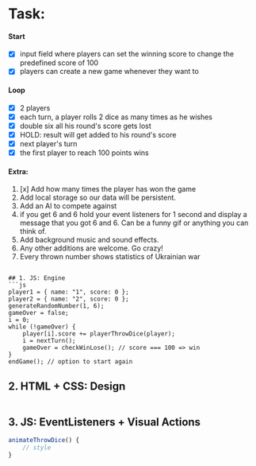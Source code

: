 # Task:

#### Start

-   [x] input field where players can set the winning
        score to change the predefined score of 100
-   [x] players can create a new game whenever they want to

#### Loop

-   [x] 2 players
-   [x] each turn, a player rolls 2 dice as many times as he wishes
-   [x] double six all his round's score gets lost
-   [x] HOLD: result will get added to his round's score
-   [x] next player's turn
-   [x] the first player to reach 100 points wins

#### Extra:

1. [x] Add how many times the player has won the game
2. Add local storage so our data will be persistent.
3. Add an AI to compete against
4. if you get 6 and 6 hold your event listeners for 1
   second and display a message that you got 6 and 6.
   Can be a funny gif or anything you can think of.
5. Add background music and sound effects.
6. Any other additions are welcome. Go crazy!
7. Every thrown number shows statistics of Ukrainian war

````

## 1. JS: Engine
```js
player1 = { name: "1", score: 0 };
player2 = { name: "2", score: 0 };
generateRandomNumber(1, 6);
gameOver = false;
i = 0;
while (!gameOver) {
    player[i].score += playerThrowDice(player);
    i = nextTurn();
    gameOver = checkWinLose(); // score === 100 => win
}
endGame(); // option to start again
````

## 2. HTML + CSS: Design

```js

```

## 3. JS: EventListeners + Visual Actions

```js
animateThrowDice() {
    // style
}
```

